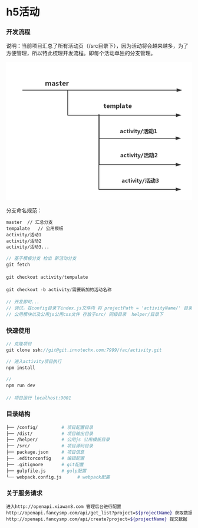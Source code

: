 h5活动
======
### 开发流程
说明：当前项目汇总了所有活动页（/src目录下），因为活动将会越来越多，为了方便管理，所以特此梳理开发流程。即每个活动单独的分支管理。

![分支规范](./branch.jpg)

分支命名规范：
```bash
master  // 汇总分支
tempalate   // 公用模板
activity/活动1
activity/活动2
activity/活动3...
```

```js
// 基于模板分支 检出 新活动分支
git fetch

git checkout activity/tempalate

git checkout -b activity/需要新加的活动名称

// 开发即可...
// 调试，在config目录下index.js文件内 将 projectPath = 'activityName/' 目录改为需要调试活动目录即可
// 公用模块以及公用js公用css文件 存放于src/ 同级目录  helper/目录下
```
### 快速使用
```js
// 克隆项目
git clone ssh://git@git.innotechx.com:7999/fac/activity.git
```
```js
// 进入activity项目执行
npm install
```
```js
//
npm run dev

// 项目运行 localhost:9001
```


### 目录结构
```bash
├── /config/         # 项目配置目录
├── /dist/           # 项目输出目录
├── /helper/         # 公用js 公用模板目录
├── /src/            # 项目源码目录
├── package.json     # 项目信息
├── .editorconfig    # 编辑配置
├── .gitignore       # git配置
├── gulpfile.js      # gulp配置
└── webpack.config.js      # webpack配置
```

### 关于服务请求
```bash
进入http://openapi.xiawan8.com 管理后台进行配置
http://openapi.fancysmp.com/api/get_list?project=${projectName} 获取数据
http://openapi.fancysmp.com/api/create?project=${projectName} 提交数据
```

